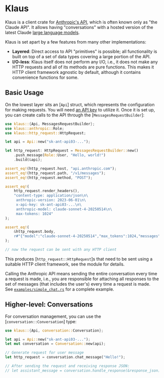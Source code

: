 # Klaus

Klaus is a client crate for [Anthropic's API](https://www.anthropic.com/api), which is often known only as "the Claude API". It allows having "conversations" with a hosted version of the latest Claude [large language models](https://en.wikipedia.org/wiki/Large_language_model).

Klaus is set apart by a few features from many other implementations:

* **Layered**: Direct access to API "primitives" is possible; all functionality is built on top of a set of data types covering a large portion of the API.
* **I/O-less**: Klaus itself does not perform any I/O, i.e., it does not make any HTTP requests and all of its methods are pure functions. This makes it HTTP client framework agnostic by default, although it contains convenience functions for some.

## Basic Usage

On the lowest layer sits an [`Api`] struct, which represents the configuration for making requests. You will need [an API key](https://console.anthropic.com/settings/keys) to utilize it. Once it is set up, you can create calls to the API through the [`MessagesRequestBuilder`]:

```rust
use klaus::{Api, MessagesRequestBuilder};
use klaus::anthropic::Role;
use klaus::http_request::HttpRequest;

let api = Api::new("sk-ant-api03-...");

let http_request: HttpRequest = MessagesRequestBuilder::new()
    .push_message(Role::User, "Hello, world!")
    .build(&api);

assert_eq!(http_request.host, "api.anthropic.com");
assert_eq!(http_request.path, "/v1/messages");
assert_eq!(http_request.method, "POST");

assert_eq!(
    http_request.render_headers(),
    "content-type: application/json\n\
     anthropic-version: 2023-06-01\n\
     x-api-key: sk-ant-api03-...\n\
     anthropic-model: claude-sonnet-4-20250514\n\
     max-tokens: 1024"
);

assert_eq!(
    &http_request.body,
    r#"{"model":"claude-sonnet-4-20250514","max_tokens":1024,"messages":[{"role":"user","content":[{"type":"text","text":"Hello, world!"}]}]}"#
);

// now the request can be sent with any HTTP client
```

This produces [`http_request::HttpRequest`]s that need to be sent using a suitable HTTP client
framework, see the module for details.

Calling the Anthropic API means sending the entire conversation every time a request is made, i.e., you are responsible for attaching all responses to the set of messages (that includes the user's) every time a request is made. See [`examples/simple_chat.rs`](examples/simple_chat.rs) for a complete example.

## Higher-level: Conversations

For conversation management, you can use the [`conversation::Conversation`] type:

```rust
use klaus::{Api, conversation::Conversation};

let api = Api::new("sk-ant-api03-...");
let mut conversation = Conversation::new(api);

// Generate request for user message
let http_request = conversation.chat_message("Hello!");

// After sending the request and receiving response JSON:
// let assistant_message = conversation.handle_response(&response_json)?;
``` 